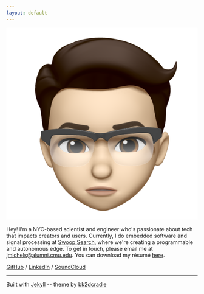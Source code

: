 ```yaml
---
layout: default
---
```


<img class="profile-picture" src="assets/animoji-headshot.jpg">

Hey! I'm a NYC-based scientist and engineer who's passionate about tech that impacts creators and users. Currently, I do embedded software and signal processing at [Swoop Search](https://www.swoopsrch.com/), where we're creating a programmable and autonomous edge. To get in touch, please email me at [jmichels@alumni.cmu.edu](mailto:jmichels@alumni.cmu.edu). You can download my résumé [here](http://jonathanmichelson.com/assets/resume-2020-jjm-audio-dsp.pdf).

[GitHub](https://www.github.com/jmichel3) / [LinkedIn](https://www.linkedin.com/in/jonathanmichelson/) / [SoundClou](https://www.soundcloud.com/jonmichelson)[d](http://ec2-54-84-52-119.compute-1.amazonaws.com/blog/)

---  

Built with [Jekyll](https://jekyllrb.com/) -- theme by [bk2dcradle](https://github.com/bk2dcradle/researcher)  
